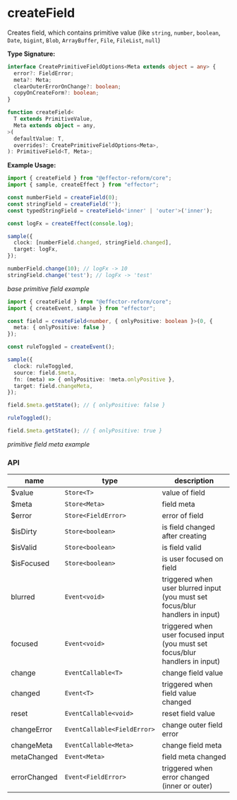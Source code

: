 # createField

Creates field, which contains primitive value
(like `string`, `number`, `boolean`, `Date`, `bigint`, `Blob`, `ArrayBuffer`, `File`, `FileList`, `null`)

__Type Signature:__

```ts
interface CreatePrimitiveFieldOptions<Meta extends object = any> {
  error?: FieldError;
  meta?: Meta;
  clearOuterErrorOnChange?: boolean;
  copyOnCreateForm?: boolean;
}

function createField<
  T extends PrimitiveValue,
  Meta extends object = any,
>(
  defaultValue: T,
  overrides?: CreatePrimitiveFieldOptions<Meta>,
): PrimitiveField<T, Meta>;
```

__Example Usage:__

```ts
import { createField } from "@effector-reform/core";
import { sample, createEffect } from "effector";

const numberField = createField(0);
const stringField = createField('');
const typedStringField = createField<'inner' | 'outer'>('inner');

const logFx = createEffect(console.log);

sample({
  clock: [numberField.changed, stringField.changed],
  target: logFx,
});

numberField.change(10); // logFx -> 10
stringField.change('test'); // logFx -> 'test'
```

*base primitive field example*

```ts
import { createField } from "@effector-reform/core";
import { createEvent, sample } from "effector";

const field = createField<number, { onlyPositive: boolean }>(0, {
  meta: { onlyPositive: false }
});

const ruleToggled = createEvent();

sample({
  clock: ruleToggled,
  source: field.$meta,
  fn: (meta) => { onlyPositive: !meta.onlyPositive },
  target: field.changeMeta,
});

field.$meta.getState(); // { onlyPositive: false } 

ruleToggled();

field.$meta.getState(); // { onlyPositive: true } 
```

*primitive field meta example*

### API

| name         | type                                                       | description                                                                   |
|--------------|------------------------------------------------------------|-------------------------------------------------------------------------------|
| $value       | `Store<T>`                                                 | value of field                                                                |
| $meta        | `Store<Meta>`                                              | field meta                                                                    |
| $error       | `Store<FieldError>`                                        | error of field                                                                |
| $isDirty     | `Store<boolean>`                                           | is field changed after creating                                               |
| $isValid     | `Store<boolean>`                                           | is field valid                                                                |
| $isFocused   | `Store<boolean>`                                           | is user focused on field                                                      |
| blurred      | `Event<void>`                                              | triggered when user blurred input (you must set focus/blur handlers in input) |
| focused      | `Event<void>`                                              | triggered when user focused input (you must set focus/blur handlers in input) |
| change       | `EventCallable<T>`                                         | change field value                                                            |
| changed      | `Event<T>`                                                 | triggered when field value changed                                            |
| reset        | `EventCallable<void>`                                      | reset field value                                                             |
| changeError  | `EventCallable<FieldError>`                                | change outer field error                                                      |
| changeMeta   | `EventCallable<Meta>`                                      | change field meta                                                             |
| metaChanged  | `Event<Meta>`                                              | field meta changed                                                            |
| errorChanged | `Event<FieldError>`                                        | triggered when error changed (inner or outer)                                 |
